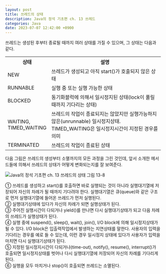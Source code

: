 ```yaml
---
layout: post
title: 쓰레드의 상태
description: Java의 정석 기초편 ch. 13 쓰레드
categories: Java
date: 2023-07-07 12:42:00 +0900
---
```

쓰레드는 생성된 후부터 종료될 때까지 여러 상태를 가질 수 있으며, 그 상태는 다음과 같다.

<table>
    <tr>
        <th>상태</th>
        <th>설명</th>
    </tr>
    <tr>
        <td>NEW</td>
        <td>쓰레드가 생성되고 아직 start()가 호출되지 않은 상태</td>
    </tr>
    <tr>
        <td>RUNNABLE</td>
        <td>실행 중 또는 실행 가능한 상태</td>
    </tr>
    <tr>
        <td>BLOCKED</td>
        <td>동기화블럭에 의해서 일시정지된 상태(lock이 풀릴 때까지 기다리는 상태)</td>
    </tr>
    <tr>
        <td>WAITING,<br>TIMED_WAITING</td>
        <td>쓰레드의 작업이 종료되지는 않았지만 실행가능하지 않은(unrunnable) 일시정지상태. TIMED_WAITING은 일시정지시간이 지정된 경우를 의미</td>
    </tr>
    <tr>
        <td>TERMINATED</td>
        <td>쓰레드의 작업이 종료된 상태</td>
    </tr>
</table>

다음 그림은 쓰레드의 생성부터 소멸까지의 모든 과정을 그린 것인데, 앞서 소개한 메서드들에 의해서 쓰레드의 상태가 어떻게 변화되는지를 잘 보여준다.

![Java의 정석 기초편 ch. 13 쓰레드의 상태 그림 13-8](https://github.com/johnkdk609/johnkdk609.github.io/assets/88493727/ab88f023-fd8e-4639-bc22-36d42305c8c3)

① 쓰레드를 생성하고 start()를 호출하면 바로 실행되는 것이 아니라 실행대기열에 저장되어 자신의 차례가 될 때까지 기다려야 한다. 실행대기열은 큐(queue)와 같은 구조로 먼저 실행대기열에 들어온 쓰레드가 먼저 실행된다.\
② 실행대기상태에 있다가 자신의 차례가 되면 실행상태가 된다.\
③ 주어진 실행시간이 다되거나 yield()를 만나면 다시 실행대기상태가 되고 다음 차례의 쓰레드가 실행상태가 된다.\
④ 실행 중에 suspend(), sleep(), wait(), join(), I/O block에 의해 일시정지상태가 될 수 있다. I/O block은 입출력작업에서 발생하는 지연상태를 말한다. 사용자의 입력을 기다리는 경우를 예로 들 수 있는데, 이런 경우 일시정지 상태에 있다가 사용자가 입력을 마치면 다시 실행대기상태가 된다.\
⑤ 지정된 일시정지시간이 다되거나(time-out), notify(), resume(), interrupt()가 호출되면 일시정지상태를 벗어나 다시 실행대기열에 저장되어 자신의 차례를 기다리게 된다.\
⑥ 실행을 모두 마치거나 stop()이 호출되면 쓰레드는 소멸된다.